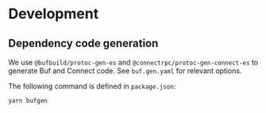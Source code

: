 # Development

## Dependency code generation

We use `@bufbuild/protoc-gen-es` and `@connectrpc/protoc-gen-connect-es` to generate Buf and Connect code. See `buf.gen.yaml` for relevant options.

The following command is defined in `package.json`:

```
yarn bufgen
```
